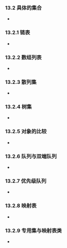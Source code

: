 ### 13.2 具体的集合
- 
### 13.2.1 链表
- 
### 13.2.2 数组列表
- 
### 13.2.3 散列集
- 
### 13.2.4 树集
- 
### 13.2.5 对象的比较
- 
### 13.2.6 队列与双端队列
- 
### 13.2.7 优先级队列
- 
### 13.2.8 映射表
- 
### 13.2.9 专用集与映射表类
- 
